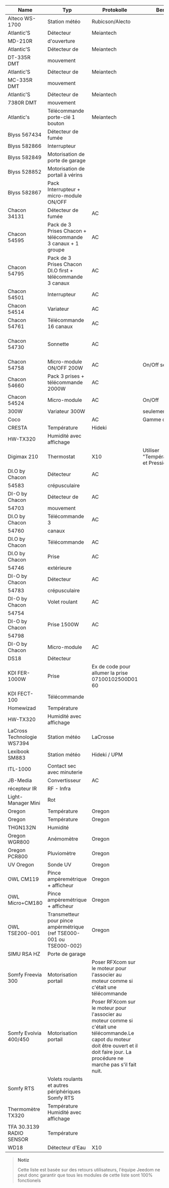 | Name            | Typ           | Protokolle      | Bemerkung       | Link           |
|----------------|----------------|----------------|----------------|----------------|
| Alteco WS-1700 | Station météo  | Rubicson/Alecto              |                |                |
| Atlantic'S     | Détecteur      | Meiantech      |                |                |
| MD-210R        | d'ouverture    |                |                |                |
| Atlantic'S     | Détecteur de   | Meiantech      |                |                |
| DT-335R DMT    | mouvement      |                |                |                |
| Atlantic'S     | Détecteur de   | Meiantech      |                |                |
| MC-335R DMT    | mouvement      |                |                |                |
| Atlantic'S     | Détecteur de   | Meiantech      |                |                |
| 7380R DMT      | mouvement      |                |                |                |
| Atlantic's     | Télécommande porte-clé 1 bouton   | Meiantech      |                |                |
| Blyss 567434   | Détecteur de fumée  |                |                |                |
| Blyss 582866   | Interrupteur   |                |                |                |
| Blyss 582849   | Motorisation de porte de garage |                |                |                |
| Blyss 528852   | Motorisation de portail à vérins  |                |                |                |
| Blyss 582867   | Pack Interrupteur + micro-module ON/OFF         |                |                |                |
| Chacon 34131   | Détecteur de fumée  | AC             |                |                |
| Chacon 54595   | Pack de 3 Prises Chacon  + télécommande 3 canaux + 1 groupe     | AC             |                |                |
| Chacon 54795   | Pack de 3 Prises Chacon  DI.O first + télécommande 3 canaux      | AC             |                |                |
| Chacon 54501   | Interrupteur   | AC             |                |                |
| Chacon 54514   | Variateur      | AC             |                |                |
| Chacon 54761   | Télécommande 16 canaux    | AC             |                |                |
| Chacon 54730   | Sonnette       | AC             |                | [Acheter](http://www.domadoo.fr/fr/peripheriques/574-chacon-di-o-carillon-sans-fil-e nfichable.html)              |
| Chacon 54758   | Micro-module ON/OFF 200W   | AC             | On/Off seulement        |                |
| Chacon 54660   | Pack 3 prises + télécommande 2000W  | AC             |                |                |
| Chacon 54524   | Micro-module   | AC             | On/Off         |                |
| 300W           | Variateur 300W |                | seulement      |                |
| Coco           |                | AC             | Gamme complète | [Acheter](http://www.domotique-store.fr/36_coco-devient-trust-smart-home)            |
| CRESTA         | Température    | Hideki         |                |                |
| HW-TX320       | Humidité avec affichage      |                |                |                |
| Digimax 210    | Thermostat     | X10            | Utiliser "Température,Humidité et Pression - Défaut"        |                |
| DI.O by Chacon | Détecteur      | AC             |                |                |
| 54583          | crépusculaire  |                |                |                |
| DI-O by Chacon | Détecteur de   | AC             |                |                |
| 54703          | mouvement      |                |                |                |
| DI.O by Chacon | Télécommande 3 | AC             |                |                |
| 54760          | canaux         |                |                |                |
| DI.O by Chacon | Télécommande   | AC             |                | [Acheter](http://www.domadoo.fr/produit,1528,15,CHACON-T%E5%B9%A8%E5%B6%B0ommande-16-canaux-Blanche-%28gamme-DI-O%29.htm)      |
| DI.O by Chacon | Prise          | AC             |                |                |
| 54746          | extérieure     |                |                |                |
| DI-O by Chacon | Détecteur      | AC             |                |                |
| 54783          | crépusculaire  |                |                |                |
| DI-O by Chacon | Volet roulant  | AC             |                |                |
| 54754          |                |                |                |                |
| DI-O by Chacon | Prise 1500W    | AC             |                |                |
| 54798          |                |                |                |                |
| DI-O by Chacon | Micro-module   | AC             |                | [Acheter](http://www.domadoo.fr/fr/peripheriques/2999-chacon-micromodule-pour-prise-murale-3500w-5411478547907.html) |
| DS18           | Détecteur      |                |                | [Acheter](http://www.planete-domotique.com/ds18-detecteur-de-porte-fenetre-sans-fil.html)          |
| KDI FER-1000W  | Prise          | Ex de code pour allumer la prise 07100102500D01 60             |                |                |
| KDI FECT-100   | Télécommande   |                |                |                |
| Homewizad      | Température    |                |                |                |
| HW-TX320       | Humidité avec affichage      |                |                |                |
| LaCross Technologie WS7394       | Station météo  | LaCrosse       |                |                |
| Lexibook SM883 | Station météo  | Hideki / UPM   |                |                |
| ITL-1000       | Contact sec avec minuterie |                |                |                |
| JB-Media       | Convertisseur  | AC             |                |                |
| récepteur IR   | RF - Infra     |                |                |                |
| Light-Manager Mini | Rot          |                |                |                |
| Oregon         | Température    | Oregon         |                | [Acheter](http://my-domotique.com/store/index.php?id_product=48&controller=product&id_lang=2)      |
| Oregon         | Température    | Oregon         |                |                |
| THGN132N       | Humidité       |                |                |                |
| Oregon WGR800  | Anémomètre     | Oregon         |                |                |
| Oregon PCR800  | Pluviomètre    | Oregon         |                |                |
| UV Oregon      | Sonde UV       | Oregon         |                | [Acheter](http://www.domadoo.fr/fr/peripheriques/2129-oregon-scientific-sonde-uv-uvn800-pour-station-pro.html)   |
| OWL CM119      | Pince ampèremétrique + afficheur          | Oregon         |                |                |
| OWL Micro+CM180     | Pince ampèremétrique + afficheur         | Oregon         |                |                |
| OWL TSE200-001 | Transmetteur pour pince ampèrmétrique (ref TSE000-001 ou TSE000-002)  | Oregon         |                |                |
| SIMU RSA HZ    | Porte de garage         |                |                |                |
| Somfy Freevia 300  | Motorisation portail   | Poser RFXcom sur le moteur pour l'associer au moteur comme si c'était une télécommande   |                |                |
| Somfy Evolvia 400/450 | Motorisation portail   | Poser RFXcom sur le moteur pour l'associer au moteur comme si c'était une télécommande.Le capot du moteur doit être ouvert et il doit faire jour. La procédure ne marche pas s'il fait nuit.          |                |                |
| Somfy RTS      | Volets roulants et autres périphériques Somfy RTS      |                |                |                |
| Thermomètre TX320   | Température Humidité avec affichage      |                |                |                |
| TFA 30.3139 RADIO SENSOR    | Température    |                |                |                |
| WD18           | Détecteur d'Eau     | X10            |                |                |

> **Notiz**
>
> Cette liste est basée sur des retours utilisateurs, l'équipe Jeedom ne
> peut donc garantir que tous les modules de cette liste sont 100%
> fonctionels
